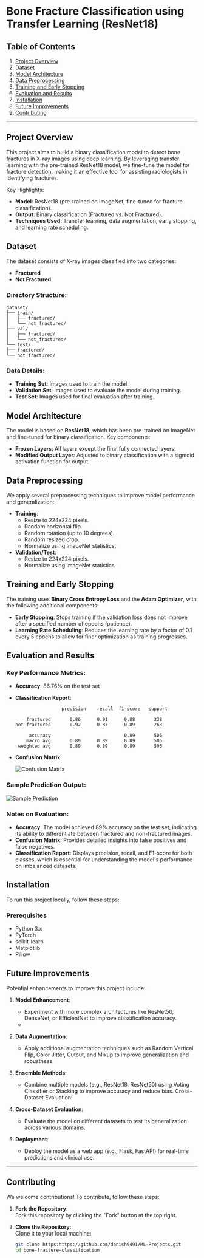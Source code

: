 # Bone Fracture Classification using Transfer Learning (ResNet18)

## Table of Contents
1. [Project Overview](#project-overview)
2. [Dataset](#dataset)
3. [Model Architecture](#model-architecture)
4. [Data Preprocessing](#data-preprocessing)
5. [Training and Early Stopping](#training-and-early-stopping)
6. [Evaluation and Results](#evaluation-and-results)
7. [Installation](#installation)
8. [Future Improvements](#future-improvements)
9. [Contributing](#contributing)

---

## Project Overview
This project aims to build a binary classification model to detect bone fractures in X-ray images using deep learning. By leveraging transfer learning with the pre-trained ResNet18 model, we fine-tune the model for fracture detection, making it an effective tool for assisting radiologists in identifying fractures.

Key Highlights:
- **Model**: ResNet18 (pre-trained on ImageNet, fine-tuned for fracture classification).
- **Output**: Binary classification (Fractured vs. Not Fractured).
- **Techniques Used**: Transfer learning, data augmentation, early stopping, and learning rate scheduling.

## Dataset
The dataset consists of X-ray images classified into two categories:
- **Fractured**
- **Not Fractured**

### Directory Structure:
    dataset/
    ├── train/
    │   ├── fractured/
    │   └── not_fractured/
    ├── val/
    │   ├── fractured/
    │   └── not_fractured/
    └── test/
    ├── fractured/
    └── not_fractured/

### Data Details:
- **Training Set**: Images used to train the model.
- **Validation Set**: Images used to evaluate the model during training.
- **Test Set**: Images used for final evaluation after training.

## Model Architecture
The model is based on **ResNet18**, which has been pre-trained on ImageNet and fine-tuned for binary classification. Key components:
- **Frozen Layers**: All layers except the final fully connected layers.
- **Modified Output Layer**: Adjusted to binary classification with a sigmoid activation function for output.

## Data Preprocessing
We apply several preprocessing techniques to improve model performance and generalization:
- **Training**: 
  - Resize to 224x224 pixels.
  - Random horizontal flip.
  - Random rotation (up to 10 degrees).
  - Random resized crop.
  - Normalize using ImageNet statistics.
- **Validation/Test**:
  - Resize to 224x224 pixels.
  - Normalize using ImageNet statistics.

## Training and Early Stopping
The training uses **Binary Cross Entropy Loss** and the **Adam Optimizer**, with the following additional components:
- **Early Stopping**: Stops training if the validation loss does not improve after a specified number of epochs (patience).
- **Learning Rate Scheduling**: Reduces the learning rate by a factor of 0.1 every 5 epochs to allow for finer optimization as training progresses.

## Evaluation and Results

### Key Performance Metrics:
- **Accuracy**: 86.76% on the test set
- **Classification Report**:

                       precision    recall  f1-score   support

          fractured       0.86      0.91      0.88       238
      not fractured       0.92      0.87      0.89       268

           accuracy                           0.89       506
          macro avg       0.89      0.89      0.89       506
       weighted avg       0.89      0.89      0.89       506


- **Confusion Matrix**:

  ![Confusion Matrix](output.png)  <!-- Ensure the file is saved as confusion_matrix.png -->
  
### Sample Prediction Output:
  ![Sample Prediction](predicted.png) <!-- Ensure the file is saved as predicted_output.png -->

### Notes on Evaluation:
- **Accuracy**: The model achieved 89% accuracy on the test set, indicating its ability to differentiate between fractured and non-fractured images.
- **Confusion Matrix**: Provides detailed insights into false positives and false negatives.
- **Classification Report**: Displays precision, recall, and F1-score for both classes, which is essential for understanding the model's performance on imbalanced datasets.

## Installation

To run this project locally, follow these steps:

### Prerequisites
- Python 3.x
- PyTorch
- scikit-learn
- Matplotlib
- Pillow

## Future Improvements
Potential enhancements to improve this project include:

1. **Model Enhancement**:
   - Experiment with more complex architectures like ResNet50, DenseNet, or EfficientNet to improve classification accuracy.
   - 
2. **Data Augmentation**:
   - Apply additional augmentation techniques such as Random Vertical Flip, Color Jitter, Cutout, and Mixup to improve generalization and robustness.
   
3. **Ensemble Methods**:
   - Combine multiple models (e.g., ResNet18, ResNet50) using Voting Classifier or Stacking to improve accuracy and reduce bias.
Cross-Dataset Evaluation:

4. **Cross-Dataset Evaluation**:
   - Evaluate the model on different datasets to test its generalization across various domains.

5. **Deployment**:
   - Deploy the model as a web app (e.g., Flask, FastAPI) for real-time predictions and clinical use.

---

## Contributing
We welcome contributions! To contribute, follow these steps:

1. **Fork the Repository**:  
   Fork this repository by clicking the "Fork" button at the top right.

2. **Clone the Repository**:  
   Clone it to your local machine:
   ```bash
   git clone https:https://github.com/danish9491/ML-Projects.git
   cd bone-fracture-classification
